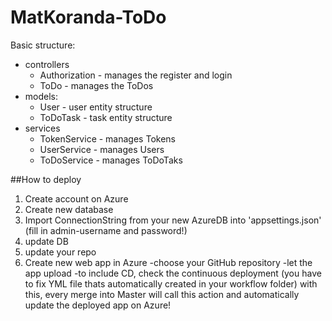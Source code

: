 # MatKoranda-ToDo
Basic structure:<br /> 
- controllers<br />  
  - Authorization - manages the register and login<br />
  - ToDo - manages the ToDos<br />
- models:<br />
  - User - user entity structure<br />
  - ToDoTask - task entity structure<br />
- services<br />
  - TokenService - manages Tokens<br />
  - UserService - manages Users<br />
  - ToDoService - manages ToDoTaks<br />

##How to deploy
 1) Create account on Azure
 2) Create new database 
 3) Import ConnectionString from your new AzureDB into 'appsettings.json' (fill in admin-username and password!)
 4) update DB
 5) update your repo
 6) Create new web app in Azure
    -choose your GitHub repository
    -let the app upload
    -to include CD, check the continuous deployment (you have to fix YML file thats automatically created in your workflow folder)
with this, every merge into Master will call this action and automatically update the deployed app on Azure!
